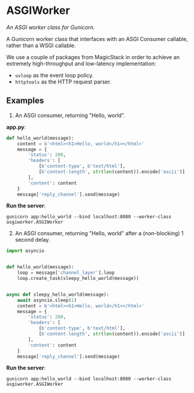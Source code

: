 # ASGIWorker

*An ASGI worker class for Gunicorn.*

A Gunicorn worker class that interfaces with an ASGI Consumer callable, rather than a WSGI callable.

We use a couple of packages from MagicStack in order to achieve an extremely high-throughput and low-latency implementation:

* `uvloop` as the event loop policy.
* `httptools` as the HTTP request parser.

## Examples

1. An ASGI consumer, returning "Hello, world".

**app.py**:

```python
def hello_world(message):
    content = b'<html><h1>Hello, world</h1></html>'
    message = {
        'status': 200,
        'headers': [
            [b'content-type', b'text/html'],
            [b'content-length', str(len(content)).encode('ascii')]
        ],
        'content': content
    }
    message['reply_channel'].send(message)
```

**Run the server**:

```shell
gunicorn app:hello_world --bind localhost:8080 --worker-class asgiworker.ASGIWorker
```

2. An ASGI consumer, returning "Hello, world" after a (non-blocking) 1 second delay.

```python
import asyncio


def hello_world(message):
    loop = message['channel_layer'].loop
    loop.create_task(sleepy_hello_world(message))


async def sleepy_hello_world(message):
    await asyncio.sleep(1)
    content = b'<html><h1>Hello, world</h1></html>'
    message = {
        'status': 200,
        'headers': [
            [b'content-type', b'text/html'],
            [b'content-length', str(len(content)).encode('ascii')]
        ],
        'content': content
    }
    message['reply_channel'].send(message)
```

**Run the server**:

```shell
gunicorn app:hello_world --bind localhost:8080 --worker-class asgiworker.ASGIWorker
```
